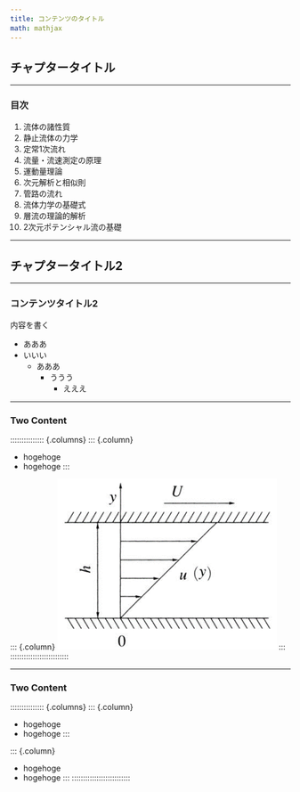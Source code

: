 ```yaml
---
title: コンテンツのタイトル
math: mathjax
---
```


## チャプタータイトル

---

### 目次

1. 流体の諸性質
1. 静止流体の力学
2. 定常1次流れ
1. 流量・流速測定の原理
5. 運動量理論
6. 次元解析と相似則
7. 管路の流れ
8. 流体力学の基礎式
9. 層流の理論的解析
10. 2次元ポテンシャル流の基礎

---

## チャプタータイトル2

---

### コンテンツタイトル2
内容を書く

- あああ
- いいい
  - あああ
    - ううう
      - えええ

---

### Two Content
::::::::::::::: {.columns}
::: {.column}
- hogehoge
- hogehoge
:::

::: {.column}
![image](images/1-1.png)
:::
::::::::::::::::::::::::::

---

### Two Content
::::::::::::::: {.columns}
::: {.column}
- hogehoge
- hogehoge
:::

::: {.column}
- hogehoge
- hogehoge
:::
::::::::::::::::::::::::::
